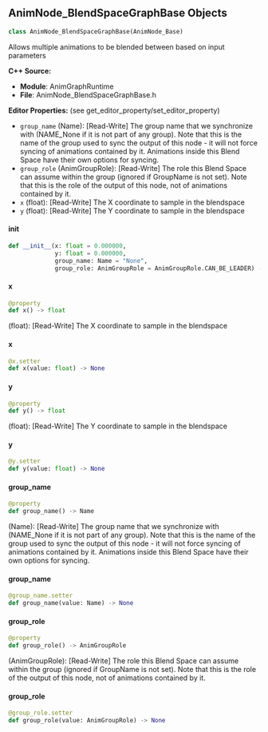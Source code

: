 ## AnimNode_BlendSpaceGraphBase Objects

```python
class AnimNode_BlendSpaceGraphBase(AnimNode_Base)
```

Allows multiple animations to be blended between based on input parameters

**C++ Source:**

- **Module**: AnimGraphRuntime
- **File**: AnimNode_BlendSpaceGraphBase.h

**Editor Properties:** (see get_editor_property/set_editor_property)

- ``group_name`` (Name):  [Read-Write] The group name that we synchronize with (NAME_None if it is not part of any group). Note that
  this is the name of the group used to sync the output of this node - it will not force
  syncing of animations contained by it. Animations inside this Blend Space have their own
  options for syncing.
- ``group_role`` (AnimGroupRole):  [Read-Write] The role this Blend Space can assume within the group (ignored if GroupName is not set). Note
  that this is the role of the output of this node, not of animations contained by it.
- ``x`` (float):  [Read-Write] The X coordinate to sample in the blendspace
- ``y`` (float):  [Read-Write] The Y coordinate to sample in the blendspace

<a id="unreal.AnimNode_BlendSpaceGraphBase.__init__"></a>

#### __init__

```python
def __init__(x: float = 0.000000,
             y: float = 0.000000,
             group_name: Name = "None",
             group_role: AnimGroupRole = AnimGroupRole.CAN_BE_LEADER) -> None
```

<a id="unreal.AnimNode_BlendSpaceGraphBase.x"></a>

#### x

```python
@property
def x() -> float
```

(float):  [Read-Write] The X coordinate to sample in the blendspace

<a id="unreal.AnimNode_BlendSpaceGraphBase.x"></a>

#### x

```python
@x.setter
def x(value: float) -> None
```

<a id="unreal.AnimNode_BlendSpaceGraphBase.y"></a>

#### y

```python
@property
def y() -> float
```

(float):  [Read-Write] The Y coordinate to sample in the blendspace

<a id="unreal.AnimNode_BlendSpaceGraphBase.y"></a>

#### y

```python
@y.setter
def y(value: float) -> None
```

<a id="unreal.AnimNode_BlendSpaceGraphBase.group_name"></a>

#### group_name

```python
@property
def group_name() -> Name
```

(Name):  [Read-Write] The group name that we synchronize with (NAME_None if it is not part of any group). Note that
this is the name of the group used to sync the output of this node - it will not force
syncing of animations contained by it. Animations inside this Blend Space have their own
options for syncing.

<a id="unreal.AnimNode_BlendSpaceGraphBase.group_name"></a>

#### group_name

```python
@group_name.setter
def group_name(value: Name) -> None
```

<a id="unreal.AnimNode_BlendSpaceGraphBase.group_role"></a>

#### group_role

```python
@property
def group_role() -> AnimGroupRole
```

(AnimGroupRole):  [Read-Write] The role this Blend Space can assume within the group (ignored if GroupName is not set). Note
that this is the role of the output of this node, not of animations contained by it.

<a id="unreal.AnimNode_BlendSpaceGraphBase.group_role"></a>

#### group_role

```python
@group_role.setter
def group_role(value: AnimGroupRole) -> None
```

<a id="unreal.PoseLinkBase"></a>
